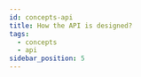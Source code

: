 ```yaml
---
id: concepts-api
title: How the API is designed?
tags:
  - concepts
  - api
sidebar_position: 5
---
```

